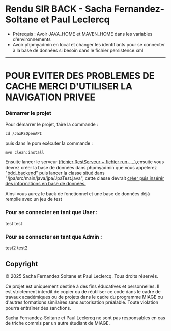 # Rendu SIR BACK - Sacha Fernandez-Soltane et Paul Leclercq


* Prérequis : Avoir JAVA_HOME et MAVEN_HOME dans les variables d'environnements
* Avoir phpmyadmin en local et changer les identifiants pour se connecter à la base de données si besoin dans le fichier
  persistence.xml
---
# POUR EVITER DES PROBLEMES DE CACHE MERCI D'UTILISER LA NAVIGATION PRIVEE #

### Démarrer le projet ####

Pour démarrer le projet, faire la commande :

```
cd /JaxRSOpenAPI 
```
puis dans le pom exécuter la commande :

```
mvn clean:install
```
Ensuite lancer le serveur <ins>(fichier RestServeur + fichier run-....)</ins>,ensuite vous devrez créer la base de données dans phpmyadmin que vous appelerez <ins>"bdd_backend"</ins> puis lancer la classe situé dans "/jpa/src/main/java/jpa/JpaTest.java", cette classe devrait
<ins>créer puis insérér des informations en base de données.</ins>

Ainsi vous aurez le back de fonctionnel et une base de données déjà remplie avec un jeu de test


### Pour se connecter en tant que User : ###
test 
test 

### Pour se connecter en tant que Admin : ###
test2
test2

## Copyright  

© 2025 Sacha Fernandez Soltane et Paul Leclercq. Tous droits réservés.

Ce projet est uniquement destiné à des fins éducatives et personnelles. Il est strictement interdit de copier ou de réutiliser ce code dans le cadre de travaux académiques ou de projets dans le cadre du programme MIAGE ou d'autres formations similaires sans autorisation préalable. Toute violation pourra entraîner des sanctions.

Sacha Fernandez-Soltane et Paul Leclercq ne sont pas responsables en cas de triche commis par un autre étudiant de MIAGE.


